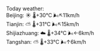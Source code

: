 Today weather:  
Beijing: ☀️   🌡️+30°C 🌬️↖11km/h  
Tianjin: ⛅️  🌡️+31°C 🌬️↖15km/h  
Shijiazhuang: ☁️   🌡️+34°C 🌬️←6km/h  
Tangshan: ⛅️  🌡️+33°C 🌬️↑6km/h  
